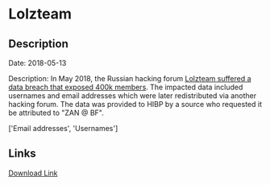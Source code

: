 # Lolzteam

## Description

Date: 2018-05-13

Description:
In May 2018, the Russian hacking forum <a href="https://medium.com/breach-report/data-hacking-news-over-405-000-hackers-from-lolzteam-net-exposed-3121555080cc" target="_blank" rel="noopener">Lolzteam suffered a data breach that exposed 400k members</a>. The impacted data included usernames and email addresses which were later redistributed via another hacking forum. The data was provided to HIBP by a source who requested it be attributed to &quot;ZAN @ BF&quot;.


['Email addresses', 'Usernames']

## Links

[Download Link](https://link-to.net/1229997/659.7696359293507/dynamic/?r=aHR0cHM6Ly93d3cubWVkaWFmaXJlLmNvbS92aWV3L1ZXVzFrY012RHRkVHZyeS9sb2x6dGVhbS5uZXQvZmlsZQ==)